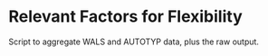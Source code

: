 # Relevant Factors for Flexibility

Script to aggregate WALS and AUTOTYP data, plus the raw output.

